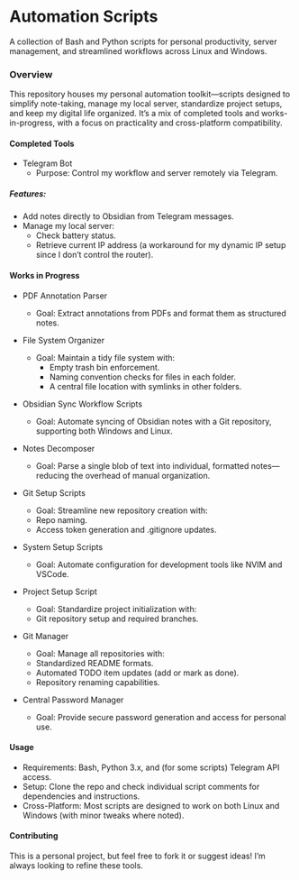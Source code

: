 # Automation Scripts

A collection of Bash and Python scripts for personal productivity, server management, and streamlined workflows across Linux and Windows.

### Overview
This repository houses my personal automation toolkit—scripts designed to simplify note-taking, manage my local server, standardize project setups, and keep my digital life organized. It’s a mix of completed tools and works-in-progress, with a focus on practicality and cross-platform compatibility.

#### Completed Tools
- Telegram Bot
    - Purpose: Control my workflow and server remotely via Telegram.

##### Features:
- Add notes directly to Obsidian from Telegram messages.
- Manage my local server:
    - Check battery status.
    - Retrieve current IP address (a workaround for my dynamic IP setup since I don’t control the router).

#### Works in Progress
- PDF Annotation Parser
    - Goal: Extract annotations from PDFs and format them as structured notes.

- File System Organizer
    - Goal: Maintain a tidy file system with:
        - Empty trash bin enforcement.
        - Naming convention checks for files in each folder.
        - A central file location with symlinks in other folders.

- Obsidian Sync Workflow Scripts
    - Goal: Automate syncing of Obsidian notes with a Git repository, supporting both Windows and Linux.

- Notes Decomposer
    - Goal: Parse a single blob of text into individual, formatted notes—reducing the overhead of manual organization.

- Git Setup Scripts
    - Goal: Streamline new repository creation with:
    - Repo naming.
    - Access token generation and .gitignore updates.

- System Setup Scripts
    - Goal: Automate configuration for development tools like NVIM and VSCode.

- Project Setup Script
    - Goal: Standardize project initialization with:
    - Git repository setup and required branches.

- Git Manager
    - Goal: Manage all repositories with:
    - Standardized README formats.
  - Automated TODO item updates (add or mark as done).
  - Repository renaming capabilities.

- Central Password Manager
    - Goal: Provide secure password generation and access for personal use.

#### Usage
- Requirements: Bash, Python 3.x, and (for some scripts) Telegram API access.
- Setup: Clone the repo and check individual script comments for dependencies and instructions.
- Cross-Platform: Most scripts are designed to work on both Linux and Windows (with minor tweaks where noted).

#### Contributing
This is a personal project, but feel free to fork it or suggest ideas! I’m always looking to refine these tools.




